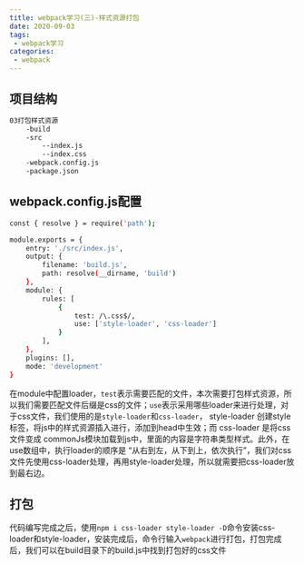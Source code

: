```yaml
---
title: webpack学习(三)-样式资源打包
date: 2020-09-03
tags:
 - webpack学习 
categories: 
 - webpack
---
```


## 项目结构

```bash
03打包样式资源
    -build
    -src
        --index.js
        --index.css
    -webpack.config.js
    -package.json
```

## webpack.config.js配置

```bash
const { resolve } = require('path');

module.exports = {
    entry: './src/index.js',
    output: {
        filename: 'build.js',
        path: resolve(__dirname, 'build')
    },
    module: {
        rules: [
            {
                test: /\.css$/,
                use: ['style-loader', 'css-loader']
            }
        ],
    },
    plugins: [],
    mode: 'development'
}
```

在module中配置loader，`test`表示需要匹配的文件，本次需要打包样式资源，所以我们需要匹配文件后缀是css的文件；`use`表示采用哪些loader来进行处理，对于css文件，我们使用的是`style-loader`和`css-loader`， style-loader 创建style标签，将js中的样式资源插入进行，添加到head中生效；而 css-loader 是将css文件变成 commonJs模块加载到js中，里面的内容是字符串类型样式。此外，在use数组中，执行loader的顺序是 “从右到左，从下到上，依次执行”，我们对css文件先使用css-loader处理，再用style-loader处理，所以就需要把css-loader放到最右边。

## 打包

代码编写完成之后，使用`npm i css-loader style-loader -D`命令安装css-loader和style-loader，安装完成后，命令行输入`webpack`进行打包，打包完成后，我们可以在build目录下的build.js中找到打包好的css文件